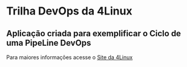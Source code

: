 # Trilha DevOps da 4Linux

<!-- Altere a Flag abaixo com sua URL do seu usuário do Github -->
<!--
![Pipeline Status](https://github.com/<USER>/DevOpsLab-HelloWorld/actions/workflows/pipeline.yml/badge.svg) 
-->

## Aplicação criada para exemplificar o Ciclo de uma PipeLine DevOps
Para maiores informações acesse o [Site da 4Linux](https://www.4linux.com.br/cursos/devops)

